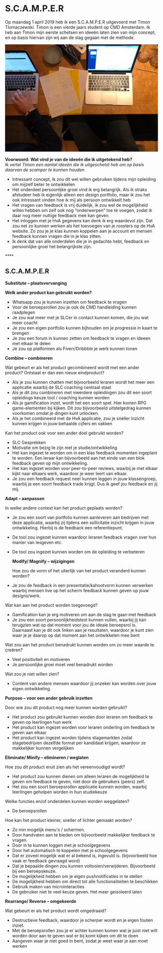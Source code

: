 # S.C.A.M.P.E.R

Op maandag 1 april 2019 heb ik een S.C.A.M.P.E.R uitgevoerd met Timon Tlomaczewski. Timon is een vierde jaars student op CMD Amsterdam. Ik heb aan Timon mijn eerste schetsen en ideeën laten zien van mijn concept, en op basis hiervan zijn wij aan de slag gegaan met de methode.

![](../.gitbook/assets/scamper3.jpg)

**Voorwoord: Wat vind je van de ideeën die ik uitgetekend heb?**  
_Ik vertel Timon een aantal ideeën die ik uitgeschetst heb om op basis daarvan de scamper te kunnen houden_

* Intressant concept, ik zou dit wel willen gebruiken tijdens mijn opleiding om mijzelf beter te ontwikkelen
* Het onderdeel persoonlijke groei vind ik erg belangrijk. Als ik straks afstudeer heb ik eigenlijk alleen een design portfolio, maar ik zou het ook intressant vinden hoe ik mij als persoon ontwikkelt heb
* Het vragen van feedback is vrij duidelijk, ik zou wel de mogelijkheid willen hebben om zelf ook nog “onderwerpen” toe te voegen, zodat ik daar nog meer nuttige feedback mee kan geven.
* Het inloggen met je HvA gegevens kan denk ik erg waardevol zijn. Dat zou net zo kunnen werken als het toevoegen van je roosters op de HvA website. Zo zou je je klas kunnen koppelen aan je account en mensen feedback kunnen vragen die in je klas zitten.
* Ik denk dat van alle onderdelen die je in gedachte hebt, feedback en persoonlijke groei het belangrijkste zijn.

\*\*\*\*

## **S.C.A.M.P.E.R**

**Substitute – plaatsvervanging**

**Welk ander product kan gebruikt worden?**  


* Whatsapp zou je kunnen inzetten om feedback te vragen
* Voor de beroepsrollen zou je ook de CMD handleiding kunnen raadplegen
* Je zou wat meer met je SLCer in contact kunnen komen, die jou wat meer coacht
* Je zou een eigen portfolio kunnen bijhouden om je progressie in kaart te brengen
* Je zou een forum in kunnen zetten om feedback te vragen en ideeen met elkaar te delen
* Je zou op platformen als Fiverr/Dribbble je werk kunnen tonen 

**Combine – combineren**

Wat gebeurt er als het product gecombineerd wordt met een ander product? Ontstaat er dan een nieuw eindproduct?

* Als je zou kunnen chatten met bijvoorbeeld leraren wordt het meer een applicatie waarbij de SLC coaching centraal staat
* Als je dit zou combineren met meerdere opleidingen zou dit een soort opleidings keuze tool / coaching kunnen worden
* Als je gamification inzet, wordt het een soort spel. Hier komen RPG game-elementen bij kijken. Dit zou bijvoorbeeld uitstelgedrag kunnen voorkomen omdat je dingen kunt unlocken.
* Als je het combineerd met de HvA applicatie, zou je sneller inzicht kunnen krijgen in jouw behaalde cijfers en vakken 

Kan het product ook voor een ander doel gebruikt worden?  


* SLC Gesprekken
* Motivatie om bezig te zijn met je studie/ontwikkeling
* Het kan ingezet te worden om in een klas feedback momenten ingeplant te worden. Een leraar kan bijvoorbeeld aan het einde van een blok feedback geven op mijn ontwikkeling. 
* Het kan ingezet worden voor peer-to-peer reviews, waarbij je met elkaar kijkt naar elkaars werk, waardoor je weer leert van elkaar.
* Je zou een feedback request neer kunnen leggen in jouw klassengroep, waarbij je een soort feedback trade krijgt. Dus ik geef jou feedback en jij mij.

**Adapt – aanpassen**  


In welke andere context kan het product geplaats worden?  


* Je zou een soort van portfolio kunnen aanleveren aan bedrijven met deze applicatie, waarbij zij tijdens een sollicitatie inzicht krijgen in jouw ontwikkeling. Hierbij is de feedback een referentiepunt.
* De tool zou ingezet kunnen waardoor leraren feedback vragen over hun manier van lesgeven etc.
* De tool zou ingezet kunnen worden om de opleiding te verbeteren  




  **Modify/ Magnify – wijzigingen**  


  Hoe zou de vorm of het uiterlijk van het product veranderd kunnen worden?  

* Je zou de feedback in een presentatie/kahootvorm kunnen verwerken waarbij mensen live op het scherm feedback kunnen geven op jouw designs/werk.

Wat kan aan het product worden toegevoegd?  


* Gamification kan je erg motiveren om aan de slag te gaan met feedback
* Je zou een soort persoonlijkheidstest kunnen vullen, waarbij jij kan terugzien wat op dat moment voor jou de ideale beroepsrol is. Daarnaast kan je dit ook linken aan je resultaten, waardoor je kunt zien waar je je daarop op dat moment aan het ontwikkelen mee bent 

Wat zou aan het product benadrukt kunnen worden om zo meer waarde te creëren?  


* Veel positiviteit en motiveren
* Je persoonlijke groei moet veel benadrukt worden

  
Wat zou je niet willen zien?

* Content van andere mensen waardoor jij onzeker kan worden over jouw eigen ontwikkeling. 

**Purpose – voor een ander gebruik inzetten**

Door wie zou dit product nog meer kunnen worden gebruikt?

* Het product zou gebruikt kunnen worden door leraren om feedback te geven op leerlingen hun werk
* Het product kan ingezet worden voor leraren onderling om feedback te geven aan elkaar
* Het product kan ingezet worden tijdens stagemarkten zodat stagebedrijven dezelfde format per kandidaat krijgen, waardoor ze makkelijker kunnen vergelijken

**Eliminate/ Minify – elimineren / weglaten**

Hoe zou dit product eruit zien als het vereenvoudigd wordt?  


* Het product zou kunnen dienen om alleen leraren de mogelijkheid te geven om feedback te geven, niet door de gebruikers \(peers\) zelf.
* Het zou een soort beroepsrollen applicatie kunnen worden, waarbij leerlingen geholpen worden in hun studiekeuze

Welke functies en/of onderdelen kunnen worden weggelaten?

* De beroepsrollen

Hoe kan het product kleiner, sneller of lichter gemaakt worden?  


* Zo min mogelijk menu's / schermen.
* Door handvaten aan te bieden om bijvoorbeeld makkelijker feedback te vragen.
* Door in te kunnen loggen met je schoolgegevens
* Door het automatisch te koppelen met je schoolgegevens
* Dat er zoveel mogelijk wat er al bekend is, ingevuld is. \(bijvoorbeeld hoe vaak er feedback gevraagd word\)
* Dat je bepaalde dingen zou kunnen voltooien/verwijderen. Bijvoorbeeld bij een beroepskeuze.
* De mogelijkheid hebben om je eigen pushnotificaties in te stellen
* De mogelijkheid hebben om direct tot alle functionaliteiten te beschikken
* Gebruik maken van microinteracties
* De gebruiker niet te veel keuze geven. Het meer geisoleerd laten

**Rearrange/ Reverse – omgekeerde**

Wat gebeurt er als het product wordt omgedraaid?  


* Destructieve feedback, waardoor je scherper wordt en je eigen fouten inziet.
* Met de beroepsrollen zou je er achter kunnen komen wat je juist niet wilt worden door aan te geven wat er bij komt kijken om dit te doen
* Aangeven waar je niet goed in bent, zodat je weet waar je aan moet werken 





